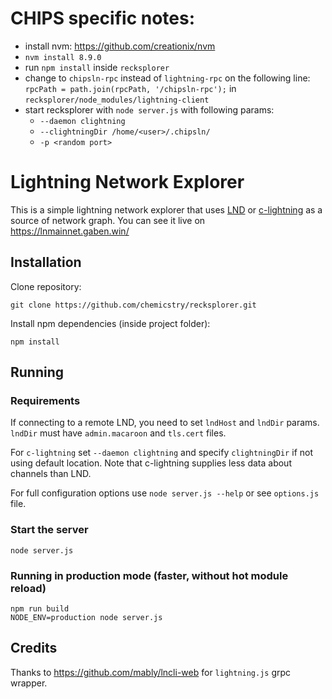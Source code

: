 # CHIPS specific notes:

- install nvm: https://github.com/creationix/nvm
- `nvm install 8.9.0`
- run `npm install` inside `recksplorer`
- change to `chipsln-rpc` instead of `lightning-rpc` on the following line: `rpcPath = path.join(rpcPath, '/chipsln-rpc');` in `recksplorer/node_modules/lightning-client`
- start recksplorer with `node server.js` with following params:
  - `--daemon clightning`
  - `--clightningDir /home/<user>/.chipsln/` 
  - `-p <random port>`

# Lightning Network Explorer

This is a simple lightning network explorer that uses [LND](https://github.com/lightningnetwork/lnd) or [c-lightning](https://github.com/ElementsProject/lightning) as a source of network graph. You can see it live on https://lnmainnet.gaben.win/

## Installation

Clone repository:

```
git clone https://github.com/chemicstry/recksplorer.git
```

Install npm dependencies (inside project folder):

```
npm install
```

## Running

### Requirements

If connecting to a remote LND, you need to set `lndHost` and `lndDir` params. `lndDir` must have `admin.macaroon` and `tls.cert` files.

For `c-lightning` set `--daemon clightning` and specify `clightningDir` if not using default location. Note that c-lightning supplies less data about channels than LND.

For full configuration options use `node server.js --help` or see `options.js` file.

### Start the server

```
node server.js
```

### Running in production mode (faster, without hot module reload)

```
npm run build
NODE_ENV=production node server.js
```

## Credits

Thanks to https://github.com/mably/lncli-web for `lightning.js` grpc wrapper.
